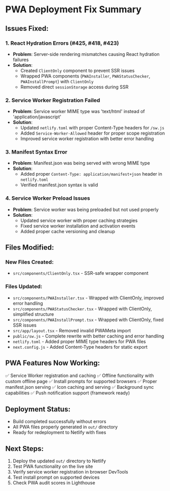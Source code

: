 # PWA Deployment Fix Summary

## Issues Fixed:

### 1. React Hydration Errors (#425, #418, #423)
- **Problem**: Server-side rendering mismatches causing React hydration failures
- **Solution**: 
  - Created `ClientOnly` component to prevent SSR issues
  - Wrapped PWA components (`PWAInstaller`, `PWAStatusChecker`, `PWAInstallPrompt`) with `ClientOnly`
  - Removed direct `sessionStorage` access during SSR

### 2. Service Worker Registration Failed
- **Problem**: Service worker MIME type was 'text/html' instead of 'application/javascript'
- **Solution**: 
  - Updated `netlify.toml` with proper Content-Type headers for `/sw.js`
  - Added `Service-Worker-Allowed` header for proper scope registration
  - Improved service worker registration with better error handling

### 3. Manifest Syntax Error
- **Problem**: Manifest.json was being served with wrong MIME type
- **Solution**: 
  - Added proper `Content-Type: application/manifest+json` header in `netlify.toml`
  - Verified manifest.json syntax is valid

### 4. Service Worker Preload Issues
- **Problem**: Service worker was being preloaded but not used properly
- **Solution**: 
  - Updated service worker with proper caching strategies
  - Fixed service worker installation and activation events
  - Added proper cache versioning and cleanup

## Files Modified:

### New Files Created:
- `src/components/ClientOnly.tsx` - SSR-safe wrapper component

### Files Updated:
- `src/components/PWAInstaller.tsx` - Wrapped with ClientOnly, improved error handling
- `src/components/PWAStatusChecker.tsx` - Wrapped with ClientOnly, simplified structure
- `src/components/PWAInstallPrompt.tsx` - Wrapped with ClientOnly, fixed SSR issues
- `src/app/layout.tsx` - Removed invalid PWAMeta import
- `public/sw.js` - Complete rewrite with better caching and error handling
- `netlify.toml` - Added proper MIME type headers for PWA files
- `next.config.js` - Added Content-Type headers for static export

## PWA Features Now Working:
✅ Service Worker registration and caching
✅ Offline functionality with custom offline page
✅ Install prompts for supported browsers
✅ Proper manifest.json serving
✅ Icon caching and serving
✅ Background sync capabilities
✅ Push notification support (framework ready)

## Deployment Status:
- Build completed successfully without errors
- All PWA files properly generated in `out/` directory
- Ready for redeployment to Netlify with fixes

## Next Steps:
1. Deploy the updated `out/` directory to Netlify
2. Test PWA functionality on the live site
3. Verify service worker registration in browser DevTools
4. Test install prompt on supported devices
5. Check PWA audit scores in Lighthouse
